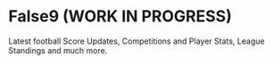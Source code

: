 # False9 (WORK IN PROGRESS)
Latest football Score Updates, Competitions and Player Stats, League Standings and much more.
